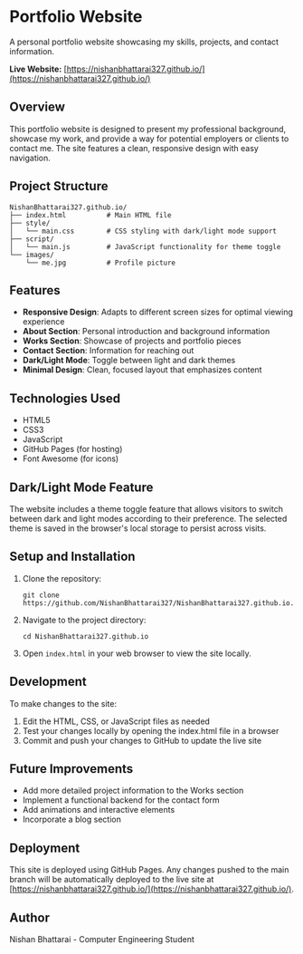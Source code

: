 # Portfolio Website

A personal portfolio website showcasing my skills, projects, and contact information.

**Live Website:** [https://nishanbhattarai327.github.io/](https://nishanbhattarai327.github.io/)

## Overview

This portfolio website is designed to present my professional background, showcase my work, and provide a way for potential employers or clients to contact me. The site features a clean, responsive design with easy navigation.

## Project Structure

```
NishanBhattarai327.github.io/
├── index.html          # Main HTML file
├── style/
│   └── main.css        # CSS styling with dark/light mode support
├── script/
│   └── main.js         # JavaScript functionality for theme toggle
└── images/
    └── me.jpg          # Profile picture
```

## Features

- **Responsive Design**: Adapts to different screen sizes for optimal viewing experience
- **About Section**: Personal introduction and background information
- **Works Section**: Showcase of projects and portfolio pieces
- **Contact Section**: Information for reaching out
- **Dark/Light Mode**: Toggle between light and dark themes
- **Minimal Design**: Clean, focused layout that emphasizes content

## Technologies Used

- HTML5
- CSS3
- JavaScript
- GitHub Pages (for hosting)
- Font Awesome (for icons)

## Dark/Light Mode Feature

The website includes a theme toggle feature that allows visitors to switch between dark and light modes according to their preference. The selected theme is saved in the browser's local storage to persist across visits.

## Setup and Installation

1. Clone the repository:
   ```
   git clone https://github.com/NishanBhattarai327/NishanBhattarai327.github.io.git
   ```

2. Navigate to the project directory:
   ```
   cd NishanBhattarai327.github.io
   ```

3. Open `index.html` in your web browser to view the site locally.

## Development

To make changes to the site:

1. Edit the HTML, CSS, or JavaScript files as needed
2. Test your changes locally by opening the index.html file in a browser
3. Commit and push your changes to GitHub to update the live site

## Future Improvements

- Add more detailed project information to the Works section
- Implement a functional backend for the contact form
- Add animations and interactive elements
- Incorporate a blog section

## Deployment

This site is deployed using GitHub Pages. Any changes pushed to the main branch will be automatically deployed to the live site at [https://nishanbhattarai327.github.io/](https://nishanbhattarai327.github.io/).

## Author

Nishan Bhattarai - Computer Engineering Student
